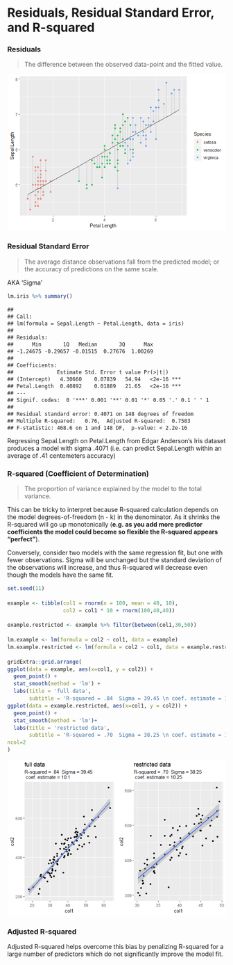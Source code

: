 Residuals, Residual Standard Error, and R-squared
================

### Residuals

> The difference between the observed data-point and the fitted
value.

![](Residuals,_Residual_Standard_Error,_and_R-squared_files/figure-gfm/unnamed-chunk-1-1.png)<!-- -->

### Residual Standard Error

> The average distance observations fall from the predicted model; or
> the accuracy of predictions on the same scale.

AKA ‘Sigma’

``` r
lm.iris %>% summary()
```

    ## 
    ## Call:
    ## lm(formula = Sepal.Length ~ Petal.Length, data = iris)
    ## 
    ## Residuals:
    ##      Min       1Q   Median       3Q      Max 
    ## -1.24675 -0.29657 -0.01515  0.27676  1.00269 
    ## 
    ## Coefficients:
    ##              Estimate Std. Error t value Pr(>|t|)    
    ## (Intercept)   4.30660    0.07839   54.94   <2e-16 ***
    ## Petal.Length  0.40892    0.01889   21.65   <2e-16 ***
    ## ---
    ## Signif. codes:  0 '***' 0.001 '**' 0.01 '*' 0.05 '.' 0.1 ' ' 1
    ## 
    ## Residual standard error: 0.4071 on 148 degrees of freedom
    ## Multiple R-squared:   0.76,  Adjusted R-squared:  0.7583 
    ## F-statistic: 468.6 on 1 and 148 DF,  p-value: < 2.2e-16

Regressing Sepal.Length on Petal.Length from Edgar Anderson’s Iris
dataset produces a model with sigma .4071 (i.e. can predict Sepal.Length
within an average of .41 centemeters accuracy)

### R-squared (Coefficient of Determination)

> The proportion of variance explained by the model to the total
> variance.

This can be tricky to interpret because R-squared calculation depends on
the model degrees-of-freedom (n - k) in the denominator. As it shrinks
the R-squared will go up monotonically (**e.g. as you add more predictor
coefficients the model could become so flexible the R-squared appears
“perfect”**).

Conversely, consider two models with the same regression fit, but one
with fewer observations. Sigma will be unchanged but the standard
deviation of the observations will increase, and thus R-squared will
decrease even though the models have the same fit.

``` r
set.seed(11)

example <- tibble(col1 = rnorm(n = 100, mean = 40, 10), 
                  col2 = col1 * 10 + rnorm(100,40,40))

example.restricted <- example %>% filter(between(col1,30,50))
                                     
lm.example <- lm(formula = col2 ~ col1, data = example)
lm.example.restricted <- lm(formula = col2 ~ col1, data = example.restricted)

gridExtra::grid.arrange(
ggplot(data = example, aes(x=col1, y = col2)) +
  geom_point() +
  stat_smooth(method = 'lm') +
  labs(title = 'full data', 
       subtitle = 'R-squared = .84  Sigma = 39.45 \n coef. estimate = 10.1'),
ggplot(data = example.restricted, aes(x=col1, y = col2)) +
  geom_point() +
  stat_smooth(method = 'lm')+
  labs(title = 'restricted data', 
       subtitle = 'R-squared = .70  Sigma = 38.25 \n coef. estimate = 10.25'),
ncol=2
)
```

![](Residuals,_Residual_Standard_Error,_and_R-squared_files/figure-gfm/unnamed-chunk-3-1.png)<!-- -->

### Adjusted R-squared

Adjusted R-squared helps overcome this bias by penalizing R-squared for
a large number of predictors which do not significantly improve the
model fit.
